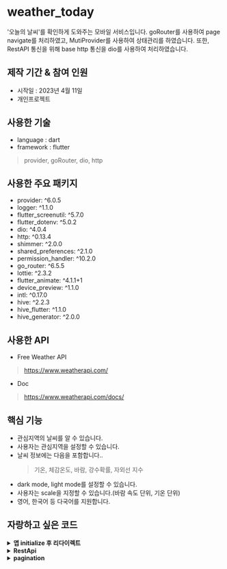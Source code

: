 # weather_today

'오늘의 날씨'를 확인하게 도와주는 모바일 서비스입니다.
goRouter를 사용하여 page navigate를 처리하였고, MutiProvider를 사용하여 상태관리를 하였습니다.
또한, RestAPI 통신을 위해 base http 통신을 dio를 사용하여 처리하였습니다.

## 제작 기간 & 참여 인원
- 시작일 : 2023년 4월 11일
- 개인프로젝트

## 사용한 기술
- language : dart
- framework : flutter
> provider, goRouter, dio, http

## 사용한 주요 패키지
  - provider: ^6.0.5
  - logger: ^1.1.0
  - flutter_screenutil: ^5.7.0
  - flutter_dotenv: ^5.0.2
  - dio: ^4.0.4
  - http: ^0.13.4
  - shimmer: ^2.0.0
  - shared_preferences: ^2.1.0
  - permission_handler: ^10.2.0
  - go_router: ^6.5.5
  - lottie: ^2.3.2
  - flutter_animate: ^4.1.1+1
  - device_preview: ^1.1.0
  - intl: ^0.17.0
  - hive: ^2.2.3
  - hive_flutter: ^1.1.0
  - hive_generator: ^2.0.0

## 사용한 API 
- Free Weather API
> https://www.weatherapi.com/
- Doc
> https://www.weatherapi.com/docs/

## 핵심 기능 
- 관심지역의 날씨를 알 수 있습니다.
- 사용자는 관심지역을 설정할 수 있습니다.
- 날씨 정보에는 다음을 포함합니다..
  > 기온, 체감온도, 바람, 강수확률, 자외선 지수 
- dark mode, light mode를 설정할 수 있습니다.
- 사용자는 scale을 지정할 수 있습니다.(바람 속도 단위, 기온 단위)
- 영어, 한국어 등 다국어를 지원합니다.

## 자랑하고 싶은 코드

<details><summary><b>앱 initialize 후 리다이렉트</b></summary>
  - goRouter를 사용하여 redirect를 구현하였습니다. 
  예를들어 app의 시작후 splahPage가 보여지는데, 데이터를 불러오기가 마치면 home page로 redirect하였습니다.
  혹은 permission을 사용자로부터 요청하는 page로 redirec합니다.
  로그인이 필요한 경우 login page 로 이동하는 redirect 또한 이 곳에서 처리가 가능합니다.
  
```dart
/// goRouter 을 사용하여 navigation 과 조건에 따라 redirect를 수행
class AppRouter {
  GoRouter get router => _goRouter;

  AppRouter();

  late final GoRouter _goRouter = GoRouter(
    refreshListenable: AppService(),
    initialLocation: APP_PAGE.splash.toPath,//앱의 시작시 splash Page로!
    ...
    routes: <GoRoute>[
      GoRoute(
        path: APP_PAGE.home.toPath,
        name: APP_PAGE.home.toName,
        builder: (BuildContext context, GoRouterState state) {
          return const HomePage();
        },
        ...
      GoRoute(
        path: APP_PAGE.splash.toPath,
        name: APP_PAGE.splash.toName,
        builder: (BuildContext context, GoRouterState state) {
          return const SplashPage();
        },
      ),
      GoRoute(
        path: APP_PAGE.permission.toPath,
        name: APP_PAGE.permission.toName,
        builder: (BuildContext context, GoRouterState state) {
          return PermissionPage();
        },
      ),
    ],
    redirect: (BuildContext context, GoRouterState state) {
      final homeLocation = APP_PAGE.home.toPath;
      final splashLocation = APP_PAGE.splash.toPath;
      final permissionLocation = APP_PAGE.permission.toPath;

      final isInitialized = AppService().initialized;
      final isPermitted = AppService().permitted;

      final isGoingToSplash = state.subloc == splashLocation;
      final isGoingToPermission = state.subloc == permissionLocation;
      //final isGoingToHome = state.subloc == homeLocation;

      /// 앱 시작전 권한, 로그인 여부, 세팅 등을 체크하고 route 한다.
      if (!isInitialized && !isGoingToSplash) {
        return splashLocation;
      } else if (isInitialized && !isPermitted && !isGoingToPermission) {
        return permissionLocation;//init 후에 App의 Permission이 필요시 Permission Page로!
      } else if ((isInitialized && isGoingToSplash) ||
          (isPermitted && isGoingToPermission)) {
        return homeLocation; //위 체크가 끝나면 home으로!
      } else {
        // Else Don't do anything
        return null;
      }
    },
  );
}
```
AppService는 redirect를 지원하는 Service이고, 변수 값을 가지고 있습니다.
```dart
class AppService with ChangeNotifier {
  // Singleton ▼ ========================================
  static final AppService _singleton = AppService._();

  ///router redirect listener : permission, auth, Data 초기화, 앱 설정 등..
  factory AppService() {
    return _singleton;
  }

  AppService._();

  // Variable ▼ ========================================
  ///앱에 대한 init 여부
  bool _initialized = false;
  bool get initialized => _initialized;

  ///허용 여부(permission_service)
  bool _permissionState = false;
  bool get permitted => _permissionState;
  set permitted(bool value) {
    _permissionState = value;
    notifyListeners();
  }

  //Fucntion  ▼ ========================================
  ///onAppStart가 완료되면 route redirect됨.
  Future<void> onAppStart() async {
    await initialize();

    await Future.delayed(const Duration(seconds: 2));

    _initialized = true;

    notifyListeners();
  }

  ///앱을 시작하기 위해 필요한 데이터와 세팅 로딩(오래 걸리는 것) 
  Future<void> initialize() async {
    await Future.delayed(const Duration(seconds: 2));

    // 최초 permission 체크 한번
    SharedPreferences prefs = await SharedPreferences.getInstance();
    _permissionState = prefs.getBool('initialize_permission') ?? false;

    //load condition data from json
    ConditionService().init();

    // Config 초기화
    AppConfig().init();
  }
}

```
</details>
  
<details><summary><b>RestApi</b></summary>
  weatherapi.com 와 통신할 공통 API를 만들어 관리하였습니다. 
  앱 어디에서건  WeatherApi 클래스를 통해 weatherapi.com으로부터 data를 얻어 올 수 있습니다. 
  
<bt></br>
```dart
/// 날씨 API
class WeatherApi {
  // Singleton ▼ ==========================================
  static final WeatherApi _singleton = WeatherApi._();
  factory WeatherApi() => _singleton;
  WeatherApi._();

  // Function ▼ ==========================================
  /// Fetch Weather Api Data (type : current)
  /// url parameter
  /// q : Pass US Zipcode, UK Postcode, Canada Postalcode, IP address, Latitude/Longitude (decimal degree) or city name.
  /// aqi : Get air quality data
  Future<BaseResponseModel?> handleFetchCurrent(String location) async {
    try {
      BaseResponseModel response = await BaseHttp.dio(
          method: 'GET',
          url:
              '${dotenv.env["APP_API_URL"]}current.json?aqi=yes&key=${dotenv.env['APP_API_KEY']!}&q=$location');

      switch (response.statusCode) {
        case 200:
          if (kDebugMode) {
            Logger().d(response.toString());
          }

          return response;

          break;
        case 400:
        case 401:
        case 402:
        case 403:
          if (response.body['error'] != null) {
            ErrorModel errorData = ErrorModel.fromJson(response.body['error']);

            throw Exception(errorData.message);
          }
          break;
        default:
        //throw Exception(response.message);
      }
    } catch (e) {
      GlobalToastWidget(message: e.toString().substring(11));
      Logger().d(e.toString());
    }
    return null;
  }

  /// Fetch Weather Api Data (type : forcast)
  /// url parameter
  /// q : Pass US Zipcode, UK Postcode, Canada Postalcode, IP address, Latitude/Longitude (decimal degree) or city name.
  /// days : Number of days of weather forecast. Value ranges from 1 to 10
  /// aqi : Get air quality data
  /// alerts : Get weather alert data
  Future<BaseResponseModel?> handleFetchForcast(String location) async {
    try {
      BaseResponseModel response = await BaseHttp.dio(
          method: 'GET',
          url:
              '${dotenv.env["APP_API_URL"]}forecast.json?key=${dotenv.env['APP_API_KEY']!}&q=$location&days=3&aqi=yes&alerts=yes');

      switch (response.statusCode) {
        case 200:
          if (kDebugMode) {
            Logger().d(response.toString());
          }

          return response;

          break;
        case 400:
        case 401:
        case 402:
        case 403:
          if (response.body['error'] != null) {
            ErrorModel errorData = ErrorModel.fromJson(response.body['error']);

            throw Exception(errorData.message);
          }
          break;
        default:
        //throw Exception(response.message);
      }
    } catch (e) {
      GlobalToastWidget(message: e.toString().substring(11));
      Logger().d(e.toString());
    }
    return null;
  }
}

```
</details>
  
<details><summary><b>pagination</b></summary>
  주소 검색 기능을 개발하며 pagination을 구현하였습니다.
  주소 검색 API를 통해 첫 데이터를 받아오고, update를 통해 추가 데이터를 받아오게 구성하였습니다.
  
 <bt></br> 
  
```dart
//address_search_widget.dart
  /// 주소 검색창
  Widget _searchAddress() {
    return AnimatedContainer(
      duration: const Duration(milliseconds: 200),
      ...,
      decoration: BoxDecoration(
        borderRadius: BorderRadius.circular(25.r),
        color: Colors.grey[400],
      ),
      child: Column(
        children: [
          //검색창
          Row(
            children: [
              Expanded(
                child: TextFormField(
                  focusNode: _focusNode,
                  controller: _editController,
                  decoration: InputDecoration(
                    border: InputBorder.none,
                    contentPadding: EdgeInsets.symmetric(
                      vertical: 10.w,
                      horizontal: 10.w,
                    ),
                    suffixIcon: IconButton(
                      onPressed: () {
                        _editController.clear();

                        setState(() {
                          _isExpanded = false;
                        });
                      },
                      icon: Icon(
                        Icons.cancel_rounded,
                        color: Colors.grey,
                        size: 20.sp,
                      ),
                    ),
                    hintText: '지역 검색',
                    hintStyle: TextStylePath.small14w400,
                  ),
                ),
              ),
              //indicator and icon button
              SizedBox(
                height: 40.h,
                width: 40.w,
                child: addressViewModel.isLoading
                    ? Transform.scale(
                        scale: 0.5,
                        child: const CircularProgressIndicator(),
                      )
                    : IconButton(
                        onPressed: () async {
                          await addressViewModel
                              .fetchAddressData(_editController.text);//이곳에서 fetch를 시작

                          setState(() {
                            if (_editController.text.isNotEmpty) {
                              _isExpanded = !_isExpanded;
                            }
                          });
                        },
                        icon: Icon(
                          Icons.search,
                          color: Colors.black,
                          size: 30.sp,
                        ),
                      ),
              ),
            ],
          ),

          //검색결과
          _resultAddress(),
        ],
      ),
    );
  }

  /// 주소 검색 결과 List
  Widget _resultAddress() {
    return Expanded(
      child: ListView.builder(
        controller: _scrollController,//_scrollController을 연결하여 scroll의 마지막에서 data를 update!
        scrollDirection: Axis.vertical,
        itemCount: addressViewModel.jusoList.length,
        itemBuilder: (context, index) {
          JusoModel item = addressViewModel.jusoList[index];
          return Container(
            padding: EdgeInsets.only(right: 10.w, left: 10.w),
            child: InkWell(
              onTap: () {
              },
              child: ListTile(
                title: Text(
                  item.roadAddrPart1,
                  style: TextStylePath.title18w400.copyWith(
                    color: Colors.grey[50],
                  ),
                ),
                subtitle: Text(
                  item.jibunAddr,
                  style: TextStylePath.small12w400.copyWith(
                    color: Colors.grey,
                  ),
                ),
              ),
            ),
          );
        },
      ),
    );
  }

  // Override ▼ ========================================
  @override
  void initState() {
  
    _scrollController.addListener(() {
      if (!addressViewModel.isProcess &&
          (addressViewModel.currentPage * addressViewModel.cntPerPage <
              addressViewModel.totalCount) &&
          _scrollController.offset >=
              _scrollController.position.maxScrollExtent - 300) {
  //data를 받아오는 중이 아니고, api에서 더 받아올 데이터가 있다면 update
        addressViewModel.updateAddressData();
      }
    });
    super.initState();
  }
```
  
</details>


